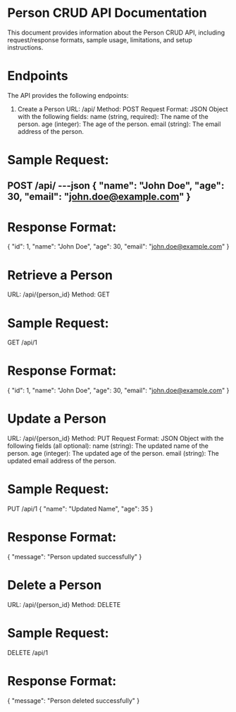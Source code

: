 # Person CRUD API Documentation
This document provides information about the Person CRUD API, including request/response formats, sample usage, limitations, and setup instructions.
# Endpoints
The API provides the following endpoints:

1. Create a Person
URL: /api/
Method: POST
Request Format:
    JSON Object with the following fields:
        name (string, required): The name of the person.
        age (integer): The age of the person.
        email (string): The email address of the person.
# Sample Request:

POST /api/
---json
{
  "name": "John Doe",
  "age": 30,
  "email": "john.doe@example.com"
}
---
# Response Format:

{
  "id": 1,
  "name": "John Doe",
  "age": 30,
  "email": "john.doe@example.com"
}

# Retrieve a Person
URL: /api/{person_id}
Method: GET

# Sample Request:
GET /api/1

# Response Format:

{
  "id": 1,
  "name": "John Doe",
  "age": 30,
  "email": "john.doe@example.com"
}

# Update a Person
URL: /api/{person_id}
Method: PUT
Request Format:
    JSON Object with the following fields (all optional):
        name (string): The updated name of the person.
        age (integer): The updated age of the person.
        email (string): The updated email address of the person.

# Sample Request:
PUT /api/1
{
  "name": "Updated Name",
  "age": 35
}

# Response Format:

{
  "message": "Person updated successfully"
}
#  Delete a Person
URL: /api/{person_id}
Method: DELETE

# Sample Request:
DELETE /api/1

# Response Format:
{
  "message": "Person deleted successfully"
}
